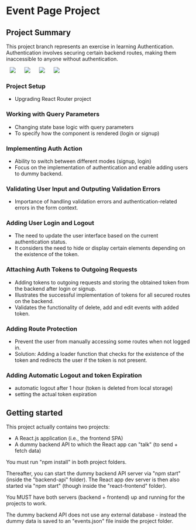# Event Page Project

## Project Summary

This project branch represents an exercise in learning Authentication. Authentication involves securing certain backend routes, making them inaccessible to anyone without authentication.

<p>
    <img src="/frontend/src/pics/welcome.png" hspace="10" >
   <img src="/frontend/src/pics/authentication.png" hspace="10" >
   <img src="/frontend/src/pics/events.png" hspace="10" >
   <img src="/frontend/src/pics/newEvent.png" hspace="10" >
</p>

### Project Setup

- Upgrading React Router project

### Working with Query Parameters

- Changing state base logic with query parameters
- To specify how the component is rendered (login or signup)

### Implementing Auth Action

- Ability to switch between different modes (signup, login)
- Focus on the implementation of authentication and enable adding users to dummy backend.

### Validating User Input and Outputing Validation Errors

- Importance of handling validation errors and authentication-related errors in the form context.

### Adding User Login and Logout

- The need to update the user interface based on the current authentication status.
- It considers the need to hide or display certain elements depending on the existence of the token.

### Attaching Auth Tokens to Outgoing Requests

- Adding tokens to outgoing requests and storing the obtained token from the backend after login or signup.
- Illustrates the successful implementation of tokens for all secured routes on the backend.
- Validates the functionality of delete, add and edit events with added token.

### Adding Route Protection

- Prevent the user from manually accessing some routes when not logged in.
- Solution: Adding a loader function that checks for the existence of the token and redirects the user if the token is not present.

### Adding Automatic Logout and token Expiration

- automatic logout after 1 hour (token is deleted from local storage)
- setting the actual token expiration

## Getting started

This project actually contains two projects:

- A React.js application (i.e., the frontend SPA)
- A dummy backend API to which the React app can "talk" (to send + fetch data)

You must run "npm install" in both project folders.

Thereafter, you can start the dummy backend API server via "npm start" (inside the "backend-api" folder).
The React app dev server is then also started via "npm start" (though inside the "react-frontend" folder).

You MUST have both servers (backend + frontend) up and running for the projects to work.

The dummy backend API does not use any external database - instead the dummy data is saved to an "events.json" file inside the project folder.
